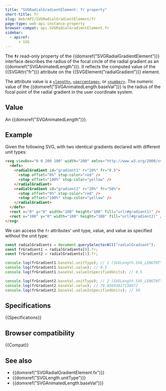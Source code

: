 ```yaml
---
title: "SVGRadialGradientElement: fr property"
short-title: fr
slug: Web/API/SVGRadialGradientElement/fr
page-type: web-api-instance-property
browser-compat: api.SVGRadialGradientElement.fr
sidebar:
  - apiref:
      - SVG
---
```


The **`fr`** read-only property of the {{domxref("SVGRadialGradientElement")}} interface describes the radius of the focal circle of the radial gradient as an {{domxref("SVGAnimatedLength")}}. It reflects the computed value of the {{SVGAttr("fr")}} attribute on the {{SVGElement("radialGradient")}} element.

The attribute value is a [`<length>`](/en-US/docs/Web/SVG/Guides/Content_type#length), [`<percentage>`](/en-US/docs/Web/SVG/Guides/Content_type#percentage), or [`<number>`](/en-US/docs/Web/SVG/Guides/Content_type#number). The numeric value of the {{domxref("SVGAnimatedLength.baseVal")}} is the radius of the focal point of the radial gradient in the user coordinate system.

## Value

An {{domxref("SVGAnimatedLength")}}.

## Example

Given the following SVG, with two identical gradients declared with different unit types:

```html
<svg viewBox="0 0 200 100" width="200" xmlns="http://www.w3.org/2000/svg">
  <defs>
    <radialGradient id="gradient1" r="20%" fr="0.5">
      <stop offset="0%" stop-color="red" />
      <stop offset="100%" stop-color="yellow" />
    </radialGradient>
    <radialGradient id="gradient2" r="20%" fr="50%">
      <stop offset="0%" stop-color="red" />
      <stop offset="100%" stop-color="yellow" />
    </radialGradient>
  </defs>
  <rect x="0" y="0" width="100" height="100" fill="url(#gradient1)" />
  <rect x="100" y="0" width="100" height="100" fill="url(#gradient2)" />
</svg>
```

We can access the `fr` attributes' unit type, value, and value as specified without the unit type:

```js
const radialGradients = document.querySelectorAll("radialGradient");
const frGradient1 = radialGradients[0].fr;
const frGradient2 = radialGradients[1].fr;

console.log(frGradient1.baseVal.unitType); // 1 (SVGLength.SVG_LENGTHTYPE_NUMBER)
console.log(frGradient1.baseVal.value); // 0.5
console.log(frGradient1.baseVal.valueInSpecifiedUnits); // 0.5

console.log(frGradient2.baseVal.unitType); // 2 (SVGLength.SVG_LENGTHTYPE_PERCENTAGE)
console.log(frGradient2.baseVal.value); // 79.05693817138672
console.log(frGradient2.baseVal.valueInSpecifiedUnits); // 50
```

## Specifications

{{Specifications}}

## Browser compatibility

{{Compat}}

## See also

- {{domxref("SVGRadialGradientElement.fx")}}
- {{domxref("SVGLength.unitType")}}
- {{domxref("SVGAnimatedLength.baseVal")}}
